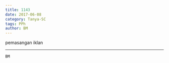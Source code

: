 ```yaml
---
title: 1143
date: 2017-06-08
category: Tanya-SC
tags: PPh
author: BM
---
```


pemasangan iklan

---



`BM`
